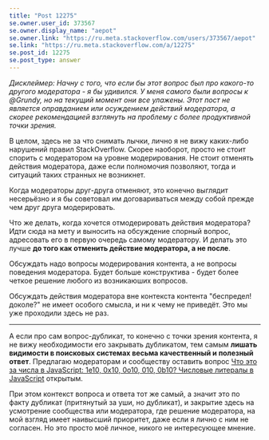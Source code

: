 ```yaml
---
title: "Post 12275"
se.owner.user_id: 373567
se.owner.display_name: "aepot"
se.owner.link: "https://ru.meta.stackoverflow.com/users/373567/aepot"
se.link: "https://ru.meta.stackoverflow.com/a/12275"
se.post_id: 12275
se.post_type: answer
---
```

<p><em>Дисклеймер: Начну с того, что если бы этот вопрос был про какого-то другого модератора - я бы удивился. У меня самого были вопросы к @Grundy, но на текущий момент они все улажены. Этот пост не является оправданием или осуждением действий модератора, а скорее рекомендацией взглянуть на проблему с более продуктивной точки зрения.</em></p>
<p>В целом, здесь не за что снимать лычки, лично я не вижу каких-либо нарушений правил StackOverflow. Скорее наоборот, просто не стоит спорить с модератором на уровне модерирования. Не стоит отменять действия модератора, даже если полномочия позволяют, тогда и ситуаций таких странных не возникнет.</p>
<p>Когда модераторы друг-друга отменяют, это конечно выглядит несерьёзно и я бы советовал им договариваться между собой прежде чем друг друга модерировать.</p>
<p>Что же делать, когда хочется отмодерировать действия модератора? Идти сюда на мету и выносить на обсуждение спорный вопрос, адресовать его в первую очередь самому модератору. И делать это лучше <strong>до того как отменить действие модератора, а не после</strong>.</p>
<p>Обсуждать надо вопросы модерирования контента, а не вопросы поведения модератора. Будет больше конструктива - будет более четкое решение любого из возникаюших вопросов.</p>
<p>Обсуждать действия модератора вне контекста контента &quot;беспредел! доколе?&quot; не имеет особого смысла, и ни к чему не приведёт. Это мы уже проходили здесь не раз.</p>
<hr />
<p>А если про сам вопрос-дубликат, то конечно с точки зрения контента, я не вижу необходимости его закрывать дубликатом, тем самым <strong>лишать видимости в поисковых системах весьма качественный и полезный ответ</strong>. Предлагаю модераторам и сообществу оставить вопрос <a href="https://ru.stackoverflow.com/q/1419445/373567">Что это за числа в JavaScript: 1e10, 0x10, 0o10, 010, 0b10? Числовые литералы в JavaScript</a> открытым.</p>
<p>При этом контекст вопроса и ответа тот же самый, а значит это по факту дубликат (притянутый за уши, но дубликат), и закрытие здесь на усмотрение сообщества или модератора, где решение модератора, на мой взгляд имеет наивысший приоритет, даже если я лично с ним не согласен. Но это просто моё личное, никого не интересующее мнение.</p>
